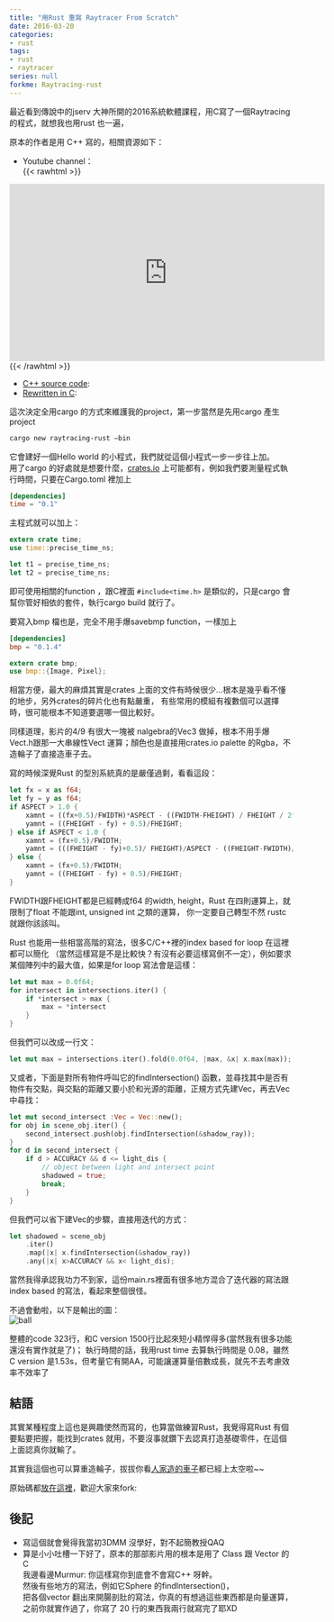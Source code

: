 ```yaml
---
title: "用Rust 重寫 Raytracer From Scratch"
date: 2016-03-20
categories:
- rust
tags:
- rust
- raytracer
series: null
forkme: Raytracing-rust
---
```


最近看到傳說中的jserv 大神所開的2016系統軟體課程，用C寫了一個Raytracing 的程式，就想我也用rust 也一遍，
<!--more-->
原本的作者是用 C++ 寫的，相關資源如下：  

* Youtube channel：  
{{< rawhtml >}}
<iframe width="560" height="315" src="https://www.youtube.com/embed/videoseries?list=PLHm_I0tE5kKPPWXkTTtOn8fkcwEGZNETh" frameborder="0" allow="accelerometer; autoplay; encrypted-media; gyroscope; picture-in-picture" allowfullscreen></iframe>
{{< /rawhtml >}}

* [C++ source code](https://sourceforge.net/projects/rasterrain/):  
* [Rewritten in C](https://github.com/purpon/raytracing_c):  

這次決定全用cargo 的方式來維護我的project，第一步當然是先用cargo 產生project  
```bash
cargo new raytracing-rust –bin
```
它會建好一個Hello world 的小程式，我們就從這個小程式一步一步往上加。  
用了cargo 的好處就是想要什麼，[crates.io](https://crates.io/) 上可能都有，例如我們要測量程式執行時間，只要在Cargo.toml 裡加上  
```toml
[dependencies]
time = "0.1"
```
主程式就可以加上：  
```rust
extern crate time;
use time::precise_time_ns;

let t1 = precise_time_ns;
let t2 = precise_time_ns;
```
即可使用相關的function ，跟C裡面 `#include<time.h>` 是類似的，只是cargo 會幫你管好相依的套件，執行cargo build 就行了。  

要寫入bmp 檔也是，完全不用手爆savebmp function，一樣加上  
```toml
[dependencies]
bmp = "0.1.4"
```
```rust
extern crate bmp;
use bmp::{Image, Pixel};
```

相當方便，最大的麻煩其實是crates 上面的文件有時候很少…根本是幾乎看不懂的地步，另外crates的碎片化也有點嚴重，
有些常用的模組有複數個可以選擇時，很可能根本不知道要選哪一個比較好。  

同樣道理，影片的4/9 有很大一塊被 nalgebra的Vec3 做掉，根本不用手爆Vect.h跟那一大串線性Vect 運算；顏色也是直接用crates.io palette 的Rgba，不造輪子了直接造車子去。  

寫的時候深覺Rust 的型別系統真的是嚴僅過剩，看看這段：   
```rust
let fx = x as f64;
let fy = y as f64;
if ASPECT > 1.0 {
    xamnt = ((fx+0.5)/FWIDTH)*ASPECT - ((FWIDTH-FHEIGHT) / FHEIGHT / 2f64);
    yamnt = ((FHEIGHT - fy) + 0.5)/FHEIGHT;
} else if ASPECT < 1.0 {
    xamnt = (fx+0.5)/FWIDTH;
    yamnt = (((FHEIGHT - fy)+0.5)/ FHEIGHT)/ASPECT - ((FHEIGHT-FWIDTH)/ FWIDTH/2.0);
} else {
    xamnt = (fx+0.5)/FWIDTH;
    yamnt = ((FHEIGHT - fy) + 0.5)/FHEIGHT;
}
```
FWIDTH跟FHEIGHT都是已經轉成f64 的width, height，Rust 在四則運算上，就限制了float 不能跟int, unsigned int 之類的運算，
你一定要自己轉型不然 rustc 就跟你該該叫。  

Rust 也能用一些相當高階的寫法，很多C/C++裡的index based for loop 在這裡都可以簡化
（當然這樣寫是不是比較快？有沒有必要這樣寫倒不一定），例如要求某個陣列中的最大值，如果是for loop 寫法會是這樣：  
```rust
let mut max = 0.0f64;
for intersect in intersections.iter() {
    if *intersect > max {
        max = *intersect
    }
}
```
但我們可以改成一行文：  
```rust
let mut max = intersections.iter().fold(0.0f64, |max, &x| x.max(max));
```

又或者，下面是對所有物件呼叫它的findIntersection() 函數，並尋找其中是否有物件有交點，與交點的距離又要小於和光源的距離，正規方式先建Vec，再去Vec中尋找：  
```rust
let mut second_intersect :Vec = Vec::new();
for obj in scene_obj.iter() {
    second_intersect.push(obj.findIntersection(&shadow_ray));
}
for d in second_intersect {
    if d > ACCURACY && d <= light_dis {
        // object between light and intersect point
        shadowed = true;
        break;
    }
}
```
但我們可以省下建Vec的步驟，直接用迭代的方式：  
```rust
let shadowed = scene_obj
    .iter()
    .map(|x| x.findIntersection(&shadow_ray))
    .any(|x| x>ACCURACY && x< light_dis);
```
當然我得承認我功力不到家，這份main.rs裡面有很多地方混合了迭代器的寫法跟index based 的寫法，看起來整個很怪。  

不過會動啦，以下是輸出的圖：  
![ball](/images/posts/scene.png)

整體的code 323行，和C version 1500行比起來短小精悍得多(當然我有很多功能還沒有實作就是了)；
執行時間的話，我用rust time 去算執行時間是 0.08，雖然C version 是1.53s，但考量它有開AA，可能讓運算量倍數成長，就先不去考慮效率不效率了  

## 結語  
其實某種程度上這也是興趣使然而寫的，也算當做練習Rust，我覺得寫Rust 有個要點要把握，能找到crates 就用，不要沒事就鑽下去認真打造基礎零件，在這個上面認真你就輸了。  

其實我這個也可以算重造輪子，拔拔你看[人家造的車子](https://github.com/gyng/rust-raytracer)都已經上太空啦~~  

原始碼都[放在這裡](https://github.com/yodalee/Raytracing-rust)，歡迎大家來fork:  

## 後記  
* 寫這個就會覺得我當初3DMM 沒學好，對不起簡教授QAQ  
* 算是小小吐槽一下好了，原本的那部影片用的根本是用了 Class 跟 Vector 的 C  
我邊看邊Murmur: 你這樣寫你到底會不會寫C++ 呀幹。  
然後有些地方的寫法，例如它Sphere 的findIntersection()，  
把各個vector 翻出來開腸剖肚的寫法，你真的有想過這些東西都是向量運算，之前你就實作過了，你寫了 20 行的東西我兩行就寫完了耶XD